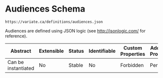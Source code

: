 # Audiences Schema

```
https://variate.ca/definitions/audiences.json
```

Audiences are defined using JSON logic (see http://jsonlogic.com/ for reference).

| Abstract            | Extensible | Status | Identifiable | Custom Properties | Additional Properties | Defined In                                                 |
| ------------------- | ---------- | ------ | ------------ | ----------------- | --------------------- | ---------------------------------------------------------- |
| Can be instantiated | No         | Stable | No           | Forbidden         | Permitted             | [definitions/audiences.schema.json](audiences.schema.json) |
